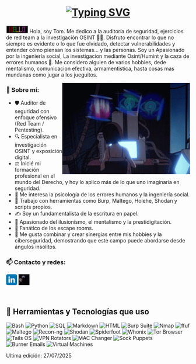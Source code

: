 <h1 align="center">
  <a href="https://git.io/typing-svg">
    <img src="https://readme-typing-svg.demolab.com?font=Fira+Code&size=45&duration=2500&pause=800&color=FF72FF&center=true&vCenter=true&multiline=true&width=1000&height=200&lines=Bienvenidos+a+mi+perfil;Soy+Tom;Auditor+de+Seguridad;Apasionado+por+la+investigaci%C3%B3n+y+la+verdad" alt="Typing SVG" />
  </a>
</h1>

<p><img src="https://raw.githubusercontent.com/vibrantfix/vibrantfix/main/assets/gif/hello.gif" width="60px">
  Hola, soy Tom. Me dedico a la auditoría de seguridad, ejercicios de red team a la investigación OSINT 🕵️‍♂️.  
  Disfruto encontrar lo que no siempre es evidente o lo que fue olvidado, detectar vulnerabilidades y entender cómo piensan los sistemas... y las personas.  
  Soy un Apasionado por la ingeniería social, La investigacion mediante Osint/Humint y la caza de errores humanos 🎯.  
  Me considero alguien de varios hobbies, dede mentalismo, comunicacion efectiva, armamentistica, hasta cosas mas mundanas como jugar a los jueguitos.
</p>

<img align="right" alt="GIF" src="https://raw.githubusercontent.com/vibrantfix/vibrantfix/main/assets/gif/lain.gif" width="350px" height="250px" />

### 🐼 Sobre mí:

- 🛡️ Auditor de seguridad con enfoque ofensivo (Red Team / Pentesting).
- 🔍 Especialista en investigación OSINT y exposición digital.
- ⚖️ Inicié mi formación profesional en el mundo del Derecho, y hoy lo aplico más de lo que uno imaginaría en seguridad.
- 🧠 Me interesa la psicología de los errores humanos y la ingeniería social.
- 🧰 Trabajo con herramientas como Burp, Maltego, Holehe, Shodan y scripts propios.
- ✍️ Soy un fundamentalista de la escritura en papel.
- 🎩 Apasionado del ilusionismo, el mentalismo y la prestidigitación.
- 🧩 Fanático de los escape rooms.
- 🧬 Me gusta combinar y crear sinergias entre mis hobbies y la ciberseguridad, demostrando que este campo puede abordarse desde ángulos insólitos.


<h3 align="left">📫 Contacto y redes:</h3>
<p align="left">
<a href="https://www.linkedin.com/in/tomas-de-otaduy" target="blank"><img align="center" src="https://raw.githubusercontent.com/vibrantfix/vibrantfix/main/assets/icons/linkedin.svg" height="30" width="30" alt="linkedin" /></a>
<a href="https://tomdoe470.github.io" target="blank"><img align="center" src="https://raw.githubusercontent.com/vibrantfix/vibrantfix/main/assets/icons/logo.jpg" height="30" width="30" alt="web" /></a>
</p>
<br>
        

<h2>🧠 Herramientas y Tecnologías que uso</h2>
<p>

<!-- Lenguajes y marcado -->
  <img alt="Bash" src="https://img.shields.io/badge/Bash-4EAA25?logo=gnubash&logoColor=white&style=flat">
  <img alt="Python" src="https://img.shields.io/badge/Python-3776AB?logo=python&logoColor=white&style=flat">
  <img alt="SQL" src="https://img.shields.io/badge/SQL-025E8C.svg?logo=database&logoColor=white&style=flat">
  <img alt="Markdown" src="https://img.shields.io/badge/Markdown-000?logo=markdown&logoColor=white&style=flat">
  <img alt="HTML" src="https://img.shields.io/badge/HTML5-E34F26?logo=html5&logoColor=white&style=flat">

<!-- Red Team / Pentesting -->
  <img alt="Burp Suite" src="https://img.shields.io/badge/Burp%20Suite-FF6F00.svg?logo=burpsuite&logoColor=white&style=flat">
  <img alt="Nmap" src="https://img.shields.io/badge/Nmap-0072C6?logo=gnuprivacyguard&logoColor=white&style=flat">
  <img alt="ffuf" src="https://img.shields.io/badge/ffuf-grey?logo=data:image/svg+xml;base64,&style=flat">

<!-- OSINT -->
  <img alt="Maltego" src="https://img.shields.io/badge/Maltego-0064A5?logo=maltego&logoColor=white&style=flat">
  <img alt="Recon-ng" src="https://img.shields.io/badge/Recon--ng-000000?logo=hackthebox&logoColor=white&style=flat">
  <img alt="Shodan" src="https://img.shields.io/badge/Shodan-FF0000?logo=shodan&logoColor=white&style=flat">
  <img alt="Spiderfoot" src="https://img.shields.io/badge/Spiderfoot-000000?logo=data:image/svg+xml;base64,&style=flat">

<!-- Anonimato / Sockpuppeting -->
  <img alt="Whonix" src="https://img.shields.io/badge/Whonix-0098DD?logo=torproject&logoColor=white&style=flat">
  <img alt="Tor Browser" src="https://img.shields.io/badge/Tor%20Browser-7E4798?logo=torproject&logoColor=white&style=flat">
  <img alt="Tails OS" src="https://img.shields.io/badge/Tails%20OS-56347C?logo=tails&logoColor=white&style=flat">
  <img alt="VPN Rotators" src="https://img.shields.io/badge/VPN--Rotators-0052CC?logo=protonvpn&logoColor=white&style=flat">
  <img alt="MAC Changer" src="https://img.shields.io/badge/MAC%20Changer-grey?logo=gnubash&logoColor=white&style=flat">
  <img alt="Sock Puppets" src="https://img.shields.io/badge/Sock%20Puppets-222222?logo=google&logoColor=white&style=flat">
  <img alt="Burner Emails" src="https://img.shields.io/badge/Burner%20Emails-F14668?logo=maildotru&logoColor=white&style=flat">
  <img alt="Virtual Machines" src="https://img.shields.io/badge/Virtual%20Machines-5865F2?logo=virtualbox&logoColor=white&style=flat">

</p>


Ultima edición: 27/07/2025
